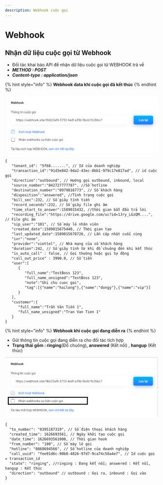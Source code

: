 ```yaml
---
description: Webhook cuộc gọi
---
```


# Webhook

## Nhận dữ liệu cuộc gọi từ Webhook

* Đối tác khai báo API để nhận dữ liệu cuộc gọi từ WEBHOOK trả về
* _**METHOD : POST**_
* _**Content-type : application/json**_

{% hint style="info" %}
**Webhook data khi cuộc gọi đã kết thúc**
{% endhint %}

![](<../.gitbook/assets/image (6).png>)

```
{
   "tenant_id": "5f68.......", // Id của doanh nghiệp
   "transaction_id":"91d3e842-9da2-43ec-8bb1-979c17e817ad", // id cuộc gọi
   "direction":"outbound", // Hướng gọi outbound, inbound, local
   "source_number":"842727777787", //Số hotline
   "destination_number":"0979816773", // Số khách hàng
   "disposition":"answered", //Tình trạng cuộc gọi
   "bill_sec":232, // Số giây tính tiền
   "record_seconds":232, // Số giây file ghi âm
   "time_start_to_answer":1589015432, //thời gian bắt đầu trả lời
   "recording_file":"https://drive.google.com/uc?id=1Jry_LGzQM....", // File ghi âm
   "sip_user":"101", // Số máy lẻ nhân viên
   "created_date":1589015675440, // Thời gian tạo
   "last_updated_date":1589015678726, // Lần cập nhật cuối cùng
   "ivr":"none",
   "provider":"viettel", // Nhà mạng của số khách hàng
   "duration":242, // Số giây tính từ khi đổ chuông đến khi kết thúc
   "is_auto_call" : false, // Gọi thường hoặc gọi tự động
   "call_out_price" : 3990.0, // Số tiền
   "user":[
      {
         "full_name":"TestBoss 123",
         "full_name_unsigned":"TestBoss 123",
         "note":"Ghi chu cuoc goi",
         "tag":[{"name":"hailong"},{"name":"dongy"},{"name":"vip"}]
      }
   ],
   "customer":{
      "full_name":"Trần Văn Tiến 1",
      "full_name_unsigned":"Tran Van Tien 1"
   }
}
```

{% hint style="info" %}
**Webhook khi cuộc gọi đang diễn ra**
{% endhint %}

* Gửi thông tin cuộc gọi đang diễn ra cho đối tác tích hợp
* **Trạng thái gồm : ringing**(Đổ chuông)**, answered** (Kết nối) , **hangup** (Kết thúc)

![](<../.gitbook/assets/image (4).png>)

```
{
  "to_number": "0395187319", // Số điện thoại khách hàng
  "created_time": 1626693561, // Ngày khởi tạo cuộc gọi
  "date_time": 1626693561000, // Thời gian hook
  "from_number": "100", // Số máy lẻ gọi
  "hotline": "0868694566", // Số hotline của doanh nghiệp
  "call_uuid": "fee91d6c-90b0-4826-97d7-9ca74c58a4e7", // Id cuộc gọi = transaction_id
  "state": "ringing", //ringing : Đang kết nối; answered : Kết nối, hangup : Kết thúc 
  "direction": "outbound" // outbound : Gọi ra, inbound : Gọi vào
}
```
